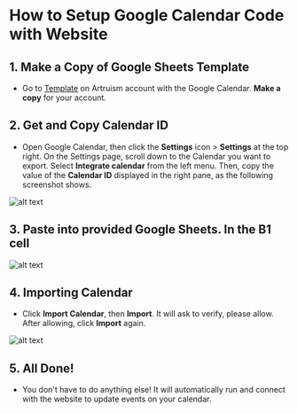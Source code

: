# How to Setup Google Calendar Code with Website

## 1. Make a Copy of Google Sheets Template
  
  * Go to [Template](https://docs.google.com/spreadsheets/d/1l9v_8uz3g0w0sg6UHvpayGowa-bboL77DsTF75Me_bk/edit#gid=0) on Artruism account with the Google Calendar. **Make a copy** for your account.

## 2. Get and Copy Calendar ID
  
  * Open Google Calendar, then click the **Settings** icon > **Settings** at the top right. On the Settings page, scroll down to the Calendar you want to export. Select **Integrate calendar** from the left menu. Then, copy the value of the **Calendar ID** displayed in the right pane, as the following screenshot shows.

   ![alt text](https://i.imgur.com/20W0zg9.png)

## 3. Paste into provided Google Sheets. In the **B1 cell**

   ![alt text](https://i.imgur.com/zbaCVUm.png)

## 4. Importing Calendar

  * Click **Import Calendar**, then **Import**. It will ask to verify, please allow. After allowing, click **Import** again.

   ![alt text](https://i.imgur.com/3lH7h2c.png)

## 5. All Done!

  * You don't have to do anything else! It will automatically run and connect with the website to update events on your calendar.
